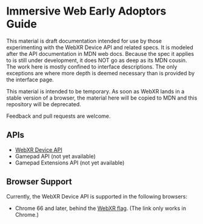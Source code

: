 # Immersive Web Early Adoptors Guide

This material is draft documentation intended for use by those experimenting with the WebXR Device API and related specs. It is modeled after the API documentation in MDN web docs. Because the spec it applies to is still under development, it does NOT go as deep as its MDN cousin. The work here is mostly confined to interface descriptions. The only exceptions are where more depth is deemed necessary than is provided by the interface page.

This material is intended to be temporary. As soon as WebXR lands in a stable version of a browser, the material here will be copied to MDN and this repository will be deprecated.

Feedback and pull requests are welcome.

## APIs

* [WebXR Device API](webxr-device-api/index.md)
* Gamepad API (not yet available)
* Gamepad Extensions API (not yet available)

## Browser Support

Currently, the WebXR Device API is supported in the following browsers:

* Chrome 66 and later, behind the [WebXR flag](chrome://flags/#webxr). (The link only works in Chrome.)
